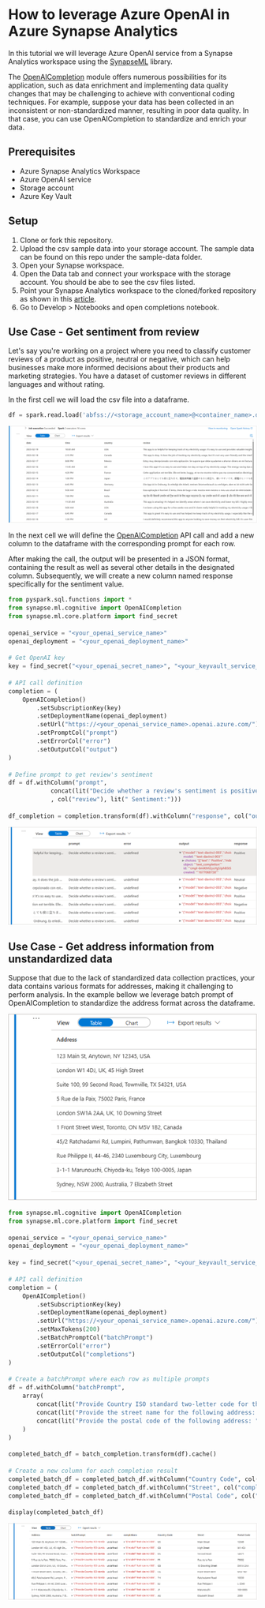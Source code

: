 # How to leverage Azure OpenAI in Azure Synapse Analytics

In this tutorial we will leverage Azure OpenAI service from a Synapse Analytics workspace using the [SynapseML](https://microsoft.github.io/SynapseML/docs/about/) library.

The [OpenAICompletion](https://mmlspark.blob.core.windows.net/docs/0.10.0/pyspark/synapse.ml.cognitive.html#module-synapse.ml.cognitive.OpenAICompletion) module offers numerous possibilities for its application, such as data enrichment and implementing data quality changes that may be challenging to achieve with conventional coding techniques. For example, suppose your data has been collected in an inconsistent or non-standardized manner, resulting in poor data quality. In that case, you can use OpenAICompletion to standardize and enrich your data.

## Prerequisites

- Azure Synapse Analytics Workspace
- Azure OpenAI service
- Storage account
- Azure Key Vault

## Setup

1. Clone or fork this repository.
1. Upload the csv sample data into your storage account. The sample data can be found on this repo under the sample-data folder.
1. Open your Synapse workspace.
1. Open the Data tab and connect your workspace with the storage account. You should be abe to see the csv files listed.
1. Point your Synapse Analytics workspace to the cloned/forked repository as shown in this [article](https://docs.microsoft.com/en-us/azure/synapse-analytics/cicd/source-control).
1. Go to Develop > Notebooks and open completions notebook.

## Use Case - Get sentiment from review

Let's say you're working on a project where you need to classify customer reviews of a product as positive, neutral or negative, which can help businesses make more informed decisions about their products and marketing strategies. You have a dataset of customer reviews in different languages and without rating.

In the first cell we will load the csv file into a dataframe.

```python
df = spark.read.load('abfss://<storage_account_name>@<container_name>.dfs.core.windows.net/reviews.csv', format='csv', header=True)
```

![load_df](images/load_df.png)

In the next cell we will define the [OpenAICompletion](https://mmlspark.blob.core.windows.net/docs/0.10.0/pyspark/synapse.ml.cognitive.html#module-synapse.ml.cognitive.OpenAICompletion) API call and add a new column to the dataframe with the corresponding prompt for each row.

After making the call, the output will be presented in a JSON format, containing the result as well as several other details in the designated column. Subsequently, we will create a new column named response specifically for the sentiment value.

```python
from pyspark.sql.functions import *
from synapse.ml.cognitive import OpenAICompletion
from synapse.ml.core.platform import find_secret

openai_service = "<your_openai_service_name>"
openai_deployment = "<your_openai_deployment_name>"

# Get OpenAI key
key = find_secret("<your_openai_secret_name>", "<your_keyvault_service_name>")

# API call definition
completion = (
    OpenAICompletion()
        .setSubscriptionKey(key)
        .setDeploymentName(openai_deployment)
        .setUrl("https://<your_openai_service_name>.openai.azure.com/")
        .setPromptCol("prompt")
        .setErrorCol("error")
        .setOutputCol("output")
)

# Define prompt to get review's sentiment
df = df.withColumn("prompt", 
            concat(lit("Decide whether a review's sentiment is positive, neutral, or negative. Review: ")
            , col("review"), lit(" Sentiment:")))

df_completion = completion.transform(df).withColumn("response", col("output.choices.text").getItem(0))

```

![output_sentiment](images/output_sentiment.png)

## Use Case - Get address information from unstandardized data

Suppose that due to the lack of standardized data collection practices, your data contains various formats for addresses, making it challenging to perform analysis. In the example bellow we leverage batch prompt of OpenAICompletion to standardize the address format across the dataframe.

![address](images/address.png)

```python
from synapse.ml.cognitive import OpenAICompletion
from synapse.ml.core.platform import find_secret

openai_service = "<your_openai_service_name>"
openai_deployment = "<your_openai_deployment_name>"

key = find_secret("<your_openai_secret_name>", "<your_keyvault_service_name>")

# API call definition
completion = (
    OpenAICompletion()
        .setSubscriptionKey(key)
        .setDeploymentName(openai_deployment)
        .setUrl("https://<your_openai_service_name>.openai.azure.com/")
        .setMaxTokens(200)
        .setBatchPromptCol("batchPrompt")
        .setErrorCol("error")
        .setOutputCol("completions")
)

# Create a batchPrompt where each row as multiple prompts
df = df.withColumn("batchPrompt", 
    array(
        concat(lit("Provide Country ISO standard two-letter code for the following address: "), col("Address")),
        concat(lit("Provide the street name for the following address: "), col("Address")),
        concat(lit("Provide the postal code of the following address: "), col("Address"))
    )
)

completed_batch_df = batch_completion.transform(df).cache()

# Create a new column for each completion result
completed_batch_df = completed_batch_df.withColumn("Country Code", col("completions.choices.text").getItem(0))
completed_batch_df = completed_batch_df.withColumn("Street", col("completions.choices.text").getItem(1))
completed_batch_df = completed_batch_df.withColumn("Postal Code", col("completions.choices.text").getItem(2))

display(completed_batch_df)

```

![address_output](images/address_output.png)
